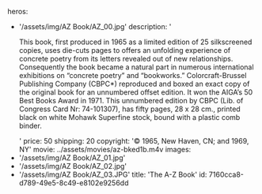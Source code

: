 heros:
  - '/assets/img/AZ Book/AZ_00.jpg'
description: '<p>This book, first produced in 1965 as a limited edition of 25 silkscreened copies, uses die-cuts pages to offers an unfolding experience of concrete poetry from its letters revealed out of new relationships. Consequently the book became a natural part in numerous international exhibitions on “concrete poetry” and “bookworks.” Colorcraft-Brussel Publishing Company (CBPC*) reproduced and boxed an exact copy of the original book for an unnumbered offset edition. It won the AIGA’s 50 Best Books Award in 1971. This unnumbered edition by CBPC (Lib. of Congress Card Nr: 74-101307), has fifty pages, 28 x 28 cm., printed black on white Mohawk Superfine stock, bound with a plastic comb binder.<br></p>'
price: 50
shipping: 20
copyright: '© 1965, New Haven, CN; and 1969, NY'
movie: ../assets/movies/az-bked1b.m4v
images:
  - '/assets/img/AZ Book/AZ_01.jpg'
  - '/assets/img/AZ Book/AZ_02.jpg'
  - '/assets/img/AZ Book/AZ_03.JPG'
title: 'The A-Z Book'
id: 7160cca8-d789-49e5-8c49-e8102e9256dd
